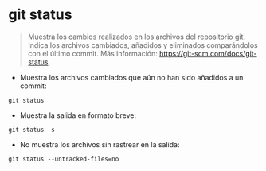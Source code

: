 # git status

> Muestra los cambios realizados en los archivos del repositorio git.
> Indica los archivos cambiados, añadidos y eliminados comparándolos con el último commit.
> Más información: <https://git-scm.com/docs/git-status>.

- Muestra los archivos cambiados que aún no han sido añadidos a un commit:

`git status`

- Muestra la salida en formato breve:

`git status -s`

- No muestra los archivos sin rastrear en la salida:

`git status --untracked-files=no`
